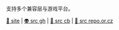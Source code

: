 [site/ghio]: https://tkashkin.github.io/projects/gamehub/ "GameHub . support: GOG, Steam, Humble Bundle (Trove), itch.io and: Wine / Proton, DOSBox, RetroArch, ScummVM, WineWrap ."

[src/gh]: https://github.com/tkashkin/GameHub.git "(GPL-3.0) (Languages: Vala 95.0%, Shell 1.7%, CSS 1.7%, Meson 1.5%, Python 0.1%) All your games in one place"
[src/cb]: https://codeberg.org/tkashkin/GameHub.git "(90 MiB) All your games in one place"
[src/repo.or.cz]: https://repo.or.cz/GameHub.git "Unified library for all your games"

支持多个兼容层与游戏平台。

[🐣 site][site/ghio] | [👽 src gh][src/gh] | [👾 src cb][src/cb] | [🐌 src repo.or.cz][src/repo.or.cz]
